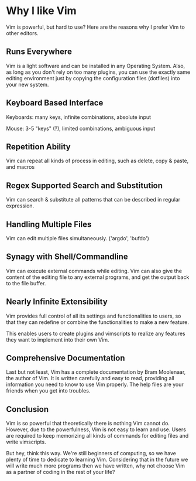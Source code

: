 # Why I like Vim

Vim is powerful, but hard to use?
Here are the reasons why I prefer Vim to other editors.


## Runs Everywhere

Vim is a light software and can be installed in any Operating
System. Also, as long as you don't rely on too many plugins, you
can use the exactly same editing environment just by copying the
configuration files (dotfiles) into your new system.

## Keyboard Based Interface

Keyboards: many keys, infinite combinations, absolute input

Mouse: 3-5 "keys" (?), limited combinations, ambiguous input

## Repetition Ability

Vim can repeat all kinds of process in editing,
such as delete, copy & paste, and macros

## Regex Supported Search and Substitution

Vim can search & substitute all patterns that can be described
in regular expression.

## Handling Multiple Files

Vim can edit multiple files simultaneously. ('argdo', 'bufdo')

## Synagy with Shell/Commandline

Vim can execute external commands while editing. Vim can also
give the content of the editing file to any external programs,
and get the output back to the file buffer.

## Nearly Infinite Extensibility

Vim provides full control of all its settings and functionalities
to users, so that they can redefine or combine the functionalities
to make a new feature.

This enables users to create plugins and vimscripts to realize 
any features they want to implement into their own Vim.

## Comprehensive Documentation

Last but not least, Vim has a complete documentation by 
Bram Moolenaar, the author of Vim. It is written carefully and 
easy to read, providing all information you need to know to use 
Vim properly. The help files are your friends when you get into 
troubles.

## Conclusion

Vim is so powerful that theoretically there is nothing Vim cannot do.
However, due to the powerfulness, Vim is not easy to learn and use.
Users are required to keep memorizing all kinds of commands for 
editing files and write vimscripts.

But hey, think this way. We're still beginners of computing, so we 
have plenty of time to dedicate to learning Vim. Considering that in 
the future we will write much more programs then we have written,
why not choose Vim as a partner of coding in the rest of your life?
